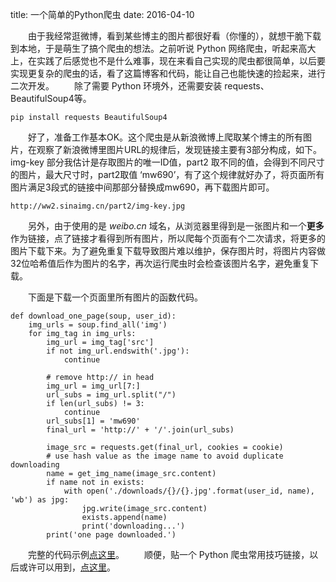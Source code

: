 title: 一个简单的Python爬虫
date: 2016-04-10

&emsp;&emsp;由于我经常逛微博，看到某些博主的图片都很好看（你懂的），就想干脆下载到本地，于是萌生了搞个爬虫的想法。之前听说 Python 网络爬虫，听起来高大上，在实践了后感觉也不是什么难事，现在来看自己实现的爬虫都很简单，以后要实现更复杂的爬虫的话，看了这篇博客和代码，能让自己也能快速的捡起来，进行二次开发。
&emsp;&emsp;除了需要 Python 环境外，还需要安装 requests、BeautifulSoup4等。

    pip install requests BeautifulSoup4

&emsp;&emsp;好了，准备工作基本OK。这个爬虫是从新浪微博上爬取某个博主的所有图片，在观察了新浪微博里图片URL的规律后，发现链接主要有3部分构成，如下。img-key 部分我估计是存取图片的唯一ID值，part2 取不同的值，会得到不同尺寸的图片，最大尺寸时，part2取值 ‘mw690’，有了这个规律就好办了，将页面所有图片满足3段式的链接中间那部分替换成mw690，再下载图片即可。


    http://ww2.sinaimg.cn/part2/img-key.jpg

&emsp;&emsp;另外，由于使用的是 *weibo.cn* 域名，从浏览器里得到是一张图片和一个**更多**作为链接，点了链接才看得到所有图片，所以爬每个页面有个二次请求，将更多的图片下载下来。为了避免重复下载导致图片难以维护，保存图片时，将图片内容做32位哈希值后作为图片的名字，再次运行爬虫时会检查该图片名字，避免重复下载。

&emsp;&emsp;下面是下载一个页面里所有图片的函数代码。


    def download_one_page(soup, user_id):
        img_urls = soup.find_all('img')
        for img_tag in img_urls:
            img_url = img_tag['src']
            if not img_url.endswith('.jpg'):
                continue

            # remove http:// in head
            img_url = img_url[7:]
            url_subs = img_url.split("/")
            if len(url_subs) != 3:
                continue
            url_subs[1] = 'mw690'
            final_url = 'http://' + '/'.join(url_subs)

            image_src = requests.get(final_url, cookies = cookie)
            # use hash value as the image name to avoid duplicate downloading
            name = get_img_name(image_src.content)
            if name not in exists:
                with open('./downloads/{}/{}.jpg'.format(user_id, name), 'wb') as jpg:
                    jpg.write(image_src.content)
                    exists.append(name)
                    print('downloading...')
            print('one page downloaded.')


&emsp;&emsp;完整的代码示例[点这里](https://github.com/hsqs/spiders/blob/master/weibo/weibo_miner.py)。
&emsp;&emsp;顺便，贴一个 Python 爬虫常用技巧链接，以后或许可以用到，[点这里](http://my.oschina.net/jhao104/blog/647308?fromerr=KzH2VGaK)。




